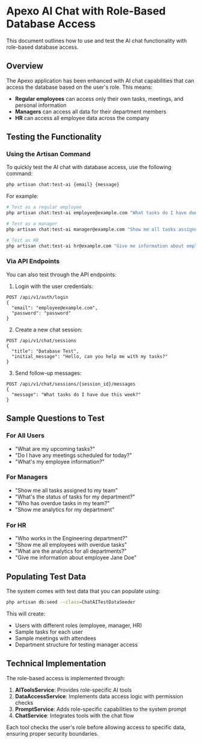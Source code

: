 # Apexo AI Chat with Role-Based Database Access

This document outlines how to use and test the AI chat functionality with role-based database access.

## Overview

The Apexo application has been enhanced with AI chat capabilities that can access the database based on the user's role. This means:

-   **Regular employees** can access only their own tasks, meetings, and personal information
-   **Managers** can access all data for their department members
-   **HR** can access all employee data across the company

## Testing the Functionality

### Using the Artisan Command

To quickly test the AI chat with database access, use the following command:

```bash
php artisan chat:test-ai {email} {message}
```

For example:

```bash
# Test as a regular employee
php artisan chat:test-ai employee@example.com "What tasks do I have due today?"

# Test as a manager
php artisan chat:test-ai manager@example.com "Show me all tasks assigned to my team members"

# Test as HR
php artisan chat:test-ai hr@example.com "Give me information about employee John Smith"
```

### Via API Endpoints

You can also test through the API endpoints:

1. Login with the user credentials:

```
POST /api/v1/auth/login
{
  "email": "employee@example.com",
  "password": "password"
}
```

2. Create a new chat session:

```
POST /api/v1/chat/sessions
{
  "title": "Database Test",
  "initial_message": "Hello, can you help me with my tasks?"
}
```

3. Send follow-up messages:

```
POST /api/v1/chat/sessions/{session_id}/messages
{
  "message": "What tasks do I have due this week?"
}
```

## Sample Questions to Test

### For All Users

-   "What are my upcoming tasks?"
-   "Do I have any meetings scheduled for today?"
-   "What's my employee information?"

### For Managers

-   "Show me all tasks assigned to my team"
-   "What's the status of tasks for my department?"
-   "Who has overdue tasks in my team?"
-   "Show me analytics for my department"

### For HR

-   "Who works in the Engineering department?"
-   "Show me all employees with overdue tasks"
-   "What are the analytics for all departments?"
-   "Give me information about employee Jane Doe"

## Populating Test Data

The system comes with test data that you can populate using:

```bash
php artisan db:seed --class=ChatAITestDataSeeder
```

This will create:

-   Users with different roles (employee, manager, HR)
-   Sample tasks for each user
-   Sample meetings with attendees
-   Department structure for testing manager access

## Technical Implementation

The role-based access is implemented through:

1. **AIToolsService**: Provides role-specific AI tools
2. **DataAccessService**: Implements data access logic with permission checks
3. **PromptService**: Adds role-specific capabilities to the system prompt
4. **ChatService**: Integrates tools with the chat flow

Each tool checks the user's role before allowing access to specific data, ensuring proper security boundaries.
